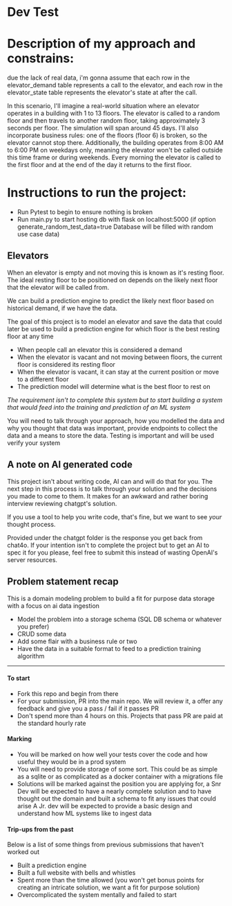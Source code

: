 # Dev Test

# Description of my approach and constrains:

due the lack of real data, i'm gonna assume that each row in the elevator_demand table represents a call to the elevator, 
and each row in the elevator_state table represents the elevator's state at after the call.

In this scenario, I'll imagine a real-world situation where an elevator operates in a building with 1 to 13 floors. 
The elevator is called to a random floor and then travels to another random floor, taking approximately 3 seconds per floor. 
The simulation will span around 45 days. 
I'll also incorporate business rules: one of the floors (floor 6) is broken, so the elevator cannot stop there. 
Additionally, the building operates from 8:00 AM to 6:00 PM on weekdays only, meaning the elevator won't be called outside this time frame or during weekends.
Every morning the elevator is called to the first floor and at the end of the day it returns to the first floor.

# Instructions to run the project:

- Run Pytest to begin to ensure nothing is broken
- Run main.py to start hosting db with flask on localhost:5000 (if option generate_random_test_data=true Database will be filled with random use case data) 

## Elevators
When an elevator is empty and not moving this is known as it's resting floor. 
The ideal resting floor to be positioned on depends on the likely next floor that the elevator will be called from.

We can build a prediction engine to predict the likely next floor based on historical demand, if we have the data.

The goal of this project is to model an elevator and save the data that could later be used to build a prediction engine for which floor is the best resting floor at any time
- When people call an elevator this is considered a demand
- When the elevator is vacant and not moving between floors, the current floor is considered its resting floor
- When the elevator is vacant, it can stay at the current position or move to a different floor
- The prediction model will determine what is the best floor to rest on


_The requirement isn't to complete this system but to start building a system that would feed into the training and prediction
of an ML system_

You will need to talk through your approach, how you modelled the data and why you thought that data was important, provide endpoints to collect the data and 
a means to store the data. Testing is important and will be used verify your system

## A note on AI generated code
This project isn't about writing code, AI can and will do that for you.
The next step in this process is to talk through your solution and the decisions you made to come to them. It makes for an awkward and rather boring interview reviewing chatgpt's solution.

If you use a tool to help you write code, that's fine, but we want to see _your_ thought process.

Provided under the chatgpt folder is the response you get back from chat4o. 
If your intention isn't to complete the project but to get an AI to spec it for you please, feel free to submit this instead of wasting OpenAI's server resources.


## Problem statement recap
This is a domain modeling problem to build a fit for purpose data storage with a focus on ai data ingestion
- Model the problem into a storage schema (SQL DB schema or whatever you prefer)
- CRUD some data
- Add some flair with a business rule or two
- Have the data in a suitable format to feed to a prediction training algorithm

---

#### To start
- Fork this repo and begin from there
- For your submission, PR into the main repo. We will review it, a offer any feedback and give you a pass / fail if it passes PR
- Don't spend more than 4 hours on this. Projects that pass PR are paid at the standard hourly rate

#### Marking
- You will be marked on how well your tests cover the code and how useful they would be in a prod system
- You will need to provide storage of some sort. This could be as simple as a sqlite or as complicated as a docker container with a migrations file
- Solutions will be marked against the position you are applying for, a Snr Dev will be expected to have a nearly complete solution and to have thought out the domain and built a schema to fit any issues that could arise 
A Jr. dev will be expected to provide a basic design and understand how ML systems like to ingest data


#### Trip-ups from the past
Below is a list of some things from previous submissions that haven't worked out
- Built a prediction engine
- Built a full website with bells and whistles
- Spent more than the time allowed (you won't get bonus points for creating an intricate solution, we want a fit for purpose solution)
- Overcomplicated the system mentally and failed to start
